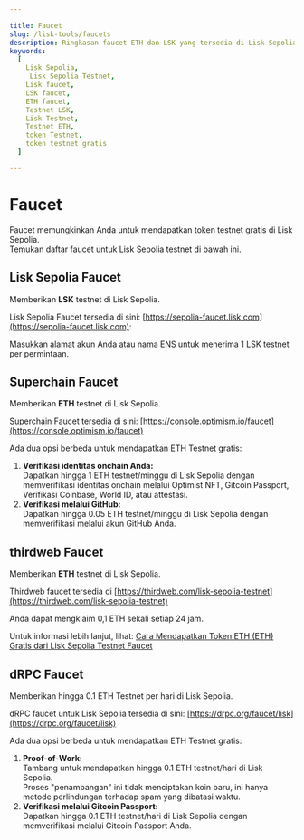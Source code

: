 ```yaml
---

title: Faucet  
slug: /lisk-tools/faucets  
description: Ringkasan faucet ETH dan LSK yang tersedia di Lisk Sepolia Testnet. Dapatkan token testnet gratis di Lisk Sepolia.  
keywords:  
  [
    Lisk Sepolia,
     Lisk Sepolia Testnet,
    Lisk faucet,
    LSK faucet,
    ETH faucet,
    Testnet LSK,
    Lisk Testnet,
    Testnet ETH,
    token Testnet,
    token testnet gratis
  ]  

---
```


# Faucet  

Faucet memungkinkan Anda untuk mendapatkan token testnet gratis di Lisk Sepolia.  
Temukan daftar faucet untuk Lisk Sepolia testnet di bawah ini.

## Lisk Sepolia Faucet  

Memberikan **LSK** testnet di Lisk Sepolia.

Lisk Sepolia Faucet tersedia di sini: [https://sepolia-faucet.lisk.com](https://sepolia-faucet.lisk.com):  

Masukkan alamat akun Anda atau nama ENS untuk menerima 1 LSK testnet per permintaan.

## Superchain Faucet  

Memberikan **ETH** testnet di Lisk Sepolia.

Superchain Faucet tersedia di sini: [https://console.optimism.io/faucet](https://console.optimism.io/faucet)

Ada dua opsi berbeda untuk mendapatkan ETH Testnet gratis:

1. **Verifikasi identitas onchain Anda:**  
   Dapatkan hingga 1 ETH testnet/minggu di Lisk Sepolia dengan memverifikasi identitas onchain melalui Optimist NFT, Gitcoin Passport, Verifikasi Coinbase, World ID, atau attestasi.
2. **Verifikasi melalui GitHub:**  
   Dapatkan hingga 0.05 ETH testnet/minggu di Lisk Sepolia dengan memverifikasi melalui akun GitHub Anda.

## thirdweb Faucet

Memberikan **ETH** testnet di Lisk Sepolia.

Thirdweb faucet tersedia di [https://thirdweb.com/lisk-sepolia-testnet](https://thirdweb.com/lisk-sepolia-testnet)

Anda dapat mengklaim 0,1 ETH sekali setiap 24 jam.

Untuk informasi lebih lanjut, lihat: [Cara Mendapatkan Token ETH (ETH) Gratis dari Lisk Sepolia Testnet Faucet](https://blog.thirdweb.com/faucet-guides/how-to-get-free-eth-token-from-the-lisk-sepolia-faucet/)

## dRPC Faucet

Memberikan hingga 0.1 ETH Testnet per hari di Lisk Sepolia.

dRPC faucet untuk Lisk Sepolia tersedia di sini: [https://drpc.org/faucet/lisk](https://drpc.org/faucet/lisk)

Ada dua opsi berbeda untuk mendapatkan ETH Testnet gratis:

1. **Proof-of-Work:**  
   Tambang untuk mendapatkan hingga 0.1 ETH testnet/hari di Lisk Sepolia.  
   Proses "penambangan" ini tidak menciptakan koin baru, ini hanya metode perlindungan terhadap spam yang dibatasi waktu.
2. **Verifikasi melalui Gitcoin Passport:**  
   Dapatkan hingga 0.1 ETH testnet/hari di Lisk Sepolia dengan memverifikasi melalui Gitcoin Passport Anda.
